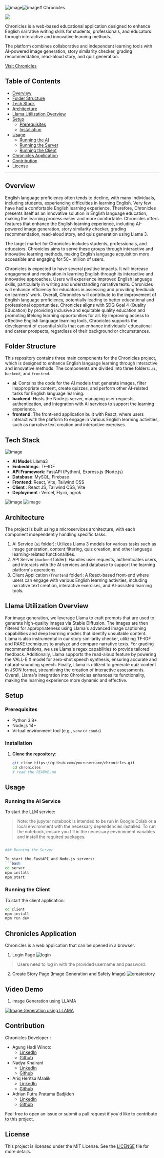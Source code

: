 ![image](https://github.com/user-attachments/assets/be7a47cc-d2e5-4005-9443-fcd5d7c16efa)![image](https://github.com/user-attachments/assets/698a748d-7fb7-4451-9518-c7337665bf79)# Chronicles

<img src="./logo.png">

Chronicles is a web-based educational application designed to enhance English narrative writing skills for students, professionals, and educators through interactive and innovative learning methods.

The platform combines collaborative and independent learning tools with AI-powered image generation, story similarity checker, grading recommendation, read-aloud story, and quiz generation.

[Visit Chronicles](https://chronicles.heritsam.dev/)

## Table of Contents

- [Overview](#overview)
- [Folder Structure](#folder-structure)
- [Tech Stack](#tech-stack)
- [Architecture](#architecture)
- [Llama Utilization Overview](#llama-utilization-overview)
- [Setup](#setup)
  - [Prerequisites](#prerequisites)
  - [Installation](#installation)
- [Usage](#usage)
  - [Running the AI](#running-the-ai-service)
  - [Running the Server](#running-the-server)
  - [Running the Client](#running-the-client)
- [Chronicles Application](#chronicles-application)
- [Contribution](#contribution)
- [License](#license)

---

## Overview

English language proficiency often tends to decline, with many individuals, including students, experiencing difficulties in learning English. Very few have had a comfortable English learning experience. Therefore, Chronicles presents itself as an innovative solution in English language education, making the learning process easier and more comfortable. Chronicles offers features that enhance the English learning experience, including AI-powered image generation, story similarity checker, grading recommendation, read-aloud story, and quiz generation using Llama 3.

The target market for Chronicles includes students, professionals, and educators. Chronicles aims to serve these groups through interactive and innovative learning methods, making English language acquisition more accessible and engaging for 50+ million of users.

Chronicles is expected to have several positive impacts. It will increase engagement and motivation in learning English through its interactive and innovative approaches. Users will experience improved English language skills, particularly in writing and understanding narrative texts. Chronicles will enhance efficiency for educators in assessing and providing feedback on learners' work. Overall, Chronicles will contribute to the improvement of English language proficiency, potentially leading to better educational and professional opportunities. Chronicles aligns with SDG Goal 4 (Quality Education) by providing inclusive and equitable quality education and promoting lifelong learning opportunities for all. By improving access to effective English language learning tools, Chronicles supports the development of essential skills that can enhance individuals' educational and career prospects, regardless of their background or circumstances.

## Folder Structure

This repository contains three main components for the Chronicles project, which is designed to enhance English language learning through interactive and innovative methods. The components are divided into three folders: `ai`, `backend`, and `frontend`.

- **ai**: Contains the code for the AI models that generate images, filter inappropriate content, create quizzes, and perform other AI-related tasks for English language learning.
- **backend**: Hosts the Node.js server, managing user requests, authentication, and integration with AI services to support the learning experience.
- **frontend**: The front-end application built with React, where users interact with the platform to engage in various English learning activities, such as narrative text creation and interactive exercises.

## Tech Stack

![image](./techstack.png)

- **AI Model**: Llama3
- **Embeddings**: TF-IDF
- **API Framework**: FastAPI (Python), Express.js (Node.js)
- **Database**: MySQL, Firebase
- **Frontend**: React, Vite, Tailwind CSS
- **Client** : React JS, Tailwind CSS, Vite
- **Deployment** : Vercel, Fly.io, ngrok

![image](./workflow.png)
![image](./generativeimage.png)

## Architecture

The project is built using a microservices architecture, with each component independently handling specific tasks:

1. AI Service (`ai` folder): Utilizes Llama 3 models for various tasks such as image generation, content filtering, quiz creation, and other language learning-related functionalities.
2. API Server (`backend` folder): Handles user requests, authenticates users, and interacts with the AI services and database to support the learning platform's operations.
3. Client Application (`frontend` folder): A React-based front-end where users can engage with various English learning activities, including narrative text creation, interactive exercises, and AI-assisted learning tools.

## Llama Utilization Overview
For image generation, we leverage Llama to craft prompts that are used to generate high-quality images via Stable Diffusion. The images are then filtered for appropriateness using Llama's advanced image captioning capabilities and deep learning models that identify unsuitable content. Llama is also instrumental in our story similarity checker, utilizing TF-IDF and RAKE techniques to analyze and compare narrative texts. For grading recommendations, we use Llama's regex capabilities to provide tailored feedback. Additionally, Llama supports the read-aloud feature by powering the VALL-E X model for zero-shot speech synthesis, ensuring accurate and natural-sounding speech. Finally, Llama is utilized to generate quiz content in JSON format, streamlining the creation of interactive assessments. Overall, Llama's integration into Chronicles enhances its functionality, making the learning experience more dynamic and effective.

## Setup

### Prerequisites

- Python 3.8+
- Node.js 14+
- Virtual environment tool (e.g., `venv` or `conda`)

### Installation

1. **Clone the repository**:
   ```bash
   git clone https://github.com/yourusername/chronicles.git
   cd chronicles
   # read the README.md
   ```

## Usage

### Running the AI Service

To start the LLM service:

> Note: the jupyter notebook is intended to be run in Google Colab or a local environment with the necessary dependencies installed. To run the notebook, ensure you fill in the necessary environment variables and install the required packages.

```bash

### Running the Server

To start the FastAPI and Node.js servers:
```bash
cd server
npm install
npm start
```

### Running the Client

To start the client application:
```bash
cd client
npm install
npm run dev
```

## Chronicles Application
Chronicles is a web application that can be opened in a browser.

1. Login Page
![login](./login.png)
> Users need to log in with the provided username and password.

2. Create Story Page (Image Generation and Safety Image)
![createstory](./createstory.png)

## Video Demo

1. Image Generation using LLAMA

[![Image Generation using LLAMA](https://i.ibb.co.com/Qv3Nw7g/Images-Generation-Thumbnail.png)](https://youtu.be/lW8sy1saTlY)


## Contribution

Chronicles Developer :
- Agung Hadi Winoto
  - [LinkedIn](https://www.linkedin.com/in/agung-hadi-winoto/)
  - [Github](https://github.com/4fortunezw)
- Nadya Khairani
  - [LinkedIn](https://www.linkedin.com/in/nadyaakhairani/)
  - [Github](https://github.com/nadyaakhairani)
- Ariq Heritsa Maalik
  - [LinkedIn](https://www.linkedin.com/in/heritsam/)
  - [Github](https://github.com/heritsam)
- Adrian Putra Pratama Badjideh
  - [LinkedIn](https://www.linkedin.com/in/adrian-putra-pratama-badjideh-8a2492238/)
  - [Github](https://github.com/glazeradr)

Feel free to open an issue or submit a pull request if you'd like to contribute to this project.


## License

This project is licensed under the MIT License. See the [LICENSE](./LICENSE) file for more details.
